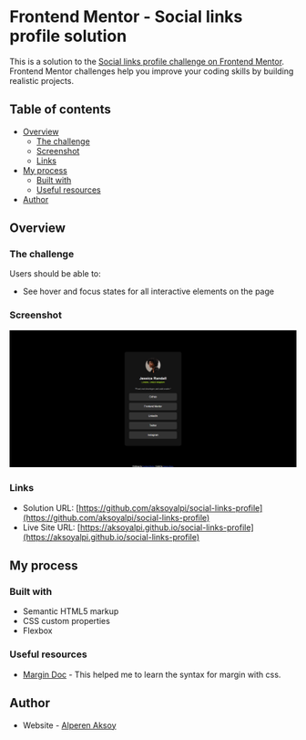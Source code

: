 # Frontend Mentor - Social links profile solution

This is a solution to the [Social links profile challenge on Frontend Mentor](https://www.frontendmentor.io/challenges/social-links-profile-UG32l9m6dQ). Frontend Mentor challenges help you improve your coding skills by building realistic projects. 

## Table of contents

- [Overview](#overview)
  - [The challenge](#the-challenge)
  - [Screenshot](#screenshot)
  - [Links](#links)
- [My process](#my-process)
  - [Built with](#built-with)
  - [Useful resources](#useful-resources)
- [Author](#author)


## Overview

### The challenge

Users should be able to:

- See hover and focus states for all interactive elements on the page

### Screenshot

![Screenshot of my Solution](/assets/images/screenshot.png)


### Links

- Solution URL: [https://github.com/aksoyalpi/social-links-profile](https://github.com/aksoyalpi/social-links-profile)
- Live Site URL: [https://aksoyalpi.github.io/social-links-profile](https://aksoyalpi.github.io/social-links-profile)

## My process

### Built with

- Semantic HTML5 markup
- CSS custom properties
- Flexbox


### Useful resources

- [Margin Doc](https://developer.mozilla.org/de/docs/Web/CSS/margin) - This helped me to learn the syntax for margin with css.

## Author

- Website - [Alperen Aksoy](https://www.alperenaksoy.de)
